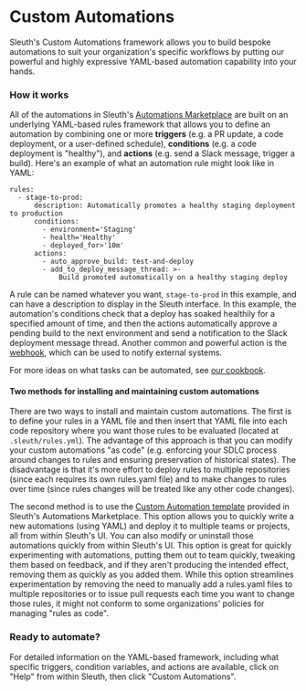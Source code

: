 # Custom Automations

Sleuth's Custom Automations framework allows you to build bespoke automations to suit your organization's specific workflows by putting our powerful and highly expressive YAML-based automation capability into your hands.&#x20;

### How it works

All of the automations in Sleuth's [Automations Marketplace](../automations-marketplace/) are built on an underlying YAML-based rules framework that allows you to define an automation by combining one or more **triggers** (e.g. a PR update, a code deployment, or a user-defined schedule), **conditions** (e.g. a code deployment is "healthy"), and **actions** (e.g. send a Slack message, trigger a build). Here's an example of what an automation rule might look like in YAML:

```
rules:
  - stage-to-prod:
      description: Automatically promotes a healthy staging deployment to production
      conditions:
        - environment='Staging'
        - health='Healthy'
        - deployed_for>'10m'
      actions:
        - auto_approve_build: test-and-deploy
        - add_to_deploy_message_thread: >-
            Build promoted automatically on a healthy staging deploy
```

A rule can be named whatever you want, `stage-to-prod` in this example, and can have a description to display in the Sleuth interface. In this example, the automation's conditions check that a deploy has soaked healthily for a specified amount of time, and then the actions automatically approve a pending build to the next environment and send a notification to the Slack deployment message thread. Another common and powerful action is the [webhook](webhook.md), which can be used to notify external systems.

For more ideas on what tasks can be automated, see [our cookbook](cookbook.md).

#### Two methods for installing and maintaining custom automations

There are two ways to install and maintain custom automations. The first is to define your rules in a YAML file and then insert that YAML file into each code repository where you want those rules to be evaluated (located at `.sleuth/rules.yml`). The advantage of this approach is that you can modify your custom automations "as code" (e.g. enforcing your SDLC process around changes to rules and ensuring preservation of historical states). The disadvantage is that it's more effort to deploy rules to multiple repositories (since each requires its own rules.yaml file) and to make changes to rules over time (since rules changes will be treated like any other code changes).

The second method is to use the [Custom Automation template](https://marketplace.sleuth.io/?filter=custom) provided in Sleuth's Automations Marketplace. This option allows you to quickly write a new automations (using YAML) and deploy it to multiple teams or projects, all from within Sleuth's UI. You can also modify or uninstall those automations quickly from within Sleuth's UI. This option is great for quickly experimenting with automations, putting them out to team quickly, tweaking them based on feedback, and if they aren't producing the intended effect, removing them as quickly as you added them. While this option streamlines experimentation by removing the need to manually add a rules.yaml files to multiple repositories or to issue pull requests each time you want to change those rules, it might not conform to some organizations' policies for managing "rules as code".

### Ready to automate?

For detailed information on the YAML-based framework, including what specific triggers, condition variables, and actions are available, click on "Help" from within Sleuth, then click "Custom Automations".

